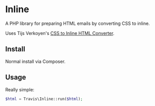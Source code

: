 # Inline

A PHP library for preparing HTML emails by converting CSS to inline.

Uses Tijs Verkoyen's [CSS to Inline HTML Converter](https://github.com/tijsverkoyen/CssToInlineStyles).

## Install

Normal install via Composer.

## Usage

Really simple:

```php
$html = Travis\Inline::run($html);
```